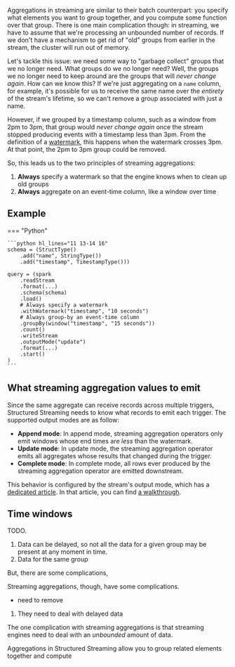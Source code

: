 Aggregations in streaming are similar to their batch counterpart: you specify what elements you want to group together, and you compute some function over that group. There is one main complication though: in streaming, we have to assume that we're processing an unbounded number of records. If we don't have a mechanism to get rid of "old" groups from earlier in the stream, the cluster will run out of memory.

Let's tackle this issue: we need some way to "garbage collect" groups that we no longer need. What groups do we no longer need? Well, the groups we no longer need to keep around are the groups that will _never change again_. How can we know this? If we're just aggregating on a `name` column, for example, it's possible for us to receive the same name over the _entirety_ of the stream's lifetime, so we can't remove a group associated with just a name.

However, if we grouped by a timestamp column, such as a window from 2pm to 3pm, that group would _never change again_ once the stream stopped producing events with a timestamp less than 3pm. From the definition of a [watermark](../concepts/watermarks.md), this happens when the watermark crosses 3pm. At that point, the 2pm to 3pm group could be removed.

So, this leads us to the two principles of streaming aggregations:

1. **Always** specify a watermark so that the engine knows when to clean up old groups
2. **Always** aggregate on an event-time column, like a window over time

## Example

=== "Python"

    ```python hl_lines="11 13-14 16"
    schema = (StructType()
        .add("name", StringType())
        .add("timestamp", TimestampType()))

    query = (spark
        .readStream
        .format(...)
        .schema(schema)
        .load()
        # Always specify a watermark
        .withWatermark("timestamp", "10 seconds")
        # Always group-by an event-time column
        .groupBy(window("timestamp", "15 seconds"))
        .count()
        .writeStream
        .outputMode("update")
        .format(...)
        .start()
    )
    ```

## What streaming aggregation values to emit

Since the same aggregate can receive records across multiple triggers, Structured Streaming needs to know what records to emit each trigger. The supported output modes are as follow:

- **Append mode**: In append mode, streaming aggregation operators only emit windows whose end times are _less_ than the watermark.
- **Update mode**: In update mode, the streaming aggregation operator emits all aggregates whose results that changed during the trigger.
- **Complete mode**: In complete mode, all rows ever produced by the streaming aggregation operator are emitted downstream.

This behavior is configured by the stream's output mode, which has a [dedicated article](../stream_options/output_mode.md). In that article, you can find [a walkthrough](../stream_options/output_mode.md#why-do-we-need-an-output-mode).

## Time windows

TODO.


1. Data can be delayed, so not all the data for a given group may be present at any moment in time.
2. Data for the same group 


But, there are some complications, 

Streaming aggregations, though, have some complications. 

- need to remove

1. They need to deal with delayed data


The one complication with streaming aggregations is that streaming engines need to deal with an _unbounded_ amount of data. 

Aggregations in Structured Streaming allow you to group related elements together and compute
